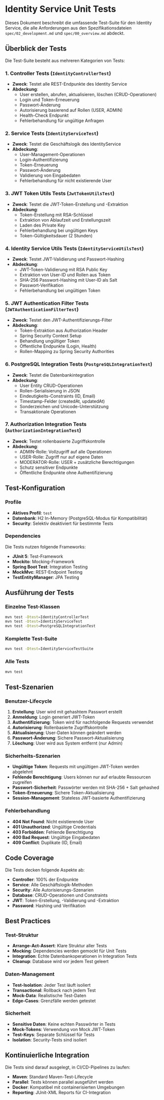 # Identity Service Unit Tests

Dieses Dokument beschreibt die umfassende Test-Suite für den Identity Service, die alle Anforderungen aus den Spezifikationsdateien `spec/02_development.md` und `spec/00_overview.md` abdeckt.

## Überblick der Tests

Die Test-Suite besteht aus mehreren Kategorien von Tests:

### 1. Controller Tests (`IdentityControllerTest`)
- **Zweck**: Testet alle REST-Endpunkte des Identity Service
- **Abdeckung**:
  - User erstellen, abrufen, aktualisieren, löschen (CRUD-Operationen)
  - Login und Token-Erneuerung
  - Passwort-Änderung
  - Autorisierung basierend auf Rollen (USER, ADMIN)
  - Health-Check Endpunkt
  - Fehlerbehandlung für ungültige Anfragen

### 2. Service Tests (`IdentityServiceTest`)
- **Zweck**: Testet die Geschäftslogik des IdentityService
- **Abdeckung**:
  - User-Management-Operationen
  - Login-Authentifizierung
  - Token-Erneuerung
  - Passwort-Änderung
  - Validierung von Eingabedaten
  - Fehlerbehandlung für nicht existierende User

### 3. JWT Token Utils Tests (`JwtTokenUtilsTest`)
- **Zweck**: Testet die JWT-Token-Erstellung und -Extraktion
- **Abdeckung**:
  - Token-Erstellung mit RSA-Schlüssel
  - Extraktion von Ablaufzeit und Erstellungszeit
  - Laden des Private Key
  - Fehlerbehandlung bei ungültigen Keys
  - Token-Gültigkeitsdauer (2 Stunden)

### 4. Identity Service Utils Tests (`IdentityServiceUtilsTest`)
- **Zweck**: Testet JWT-Validierung und Passwort-Hashing
- **Abdeckung**:
  - JWT-Token-Validierung mit RSA Public Key
  - Extraktion von User-ID und Rollen aus Token
  - SHA-256 Passwort-Hashing mit User-ID als Salt
  - Passwort-Verifikation
  - Fehlerbehandlung bei ungültigen Token

### 5. JWT Authentication Filter Tests (`JWTAuthenticationFilterTest`)
- **Zweck**: Testet den JWT-Authentifizierungs-Filter
- **Abdeckung**:
  - Token-Extraktion aus Authorization Header
  - Spring Security Context Setup
  - Behandlung ungültiger Token
  - Öffentliche Endpunkte (Login, Health)
  - Rollen-Mapping zu Spring Security Authorities

### 6. PostgreSQL Integration Tests (`PostgreSQLIntegrationTest`)
- **Zweck**: Testet die Datenbankintegration
- **Abdeckung**:
  - User Entity CRUD-Operationen
  - Rollen-Serialisierung in JSON
  - Eindeutigkeits-Constraints (ID, Email)
  - Timestamp-Felder (createdAt, updatedAt)
  - Sonderzeichen und Unicode-Unterstützung
  - Transaktionale Operationen

### 7. Authorization Integration Tests (`AuthorizationIntegrationTest`)
- **Zweck**: Testet rollenbasierte Zugriffskontrolle
- **Abdeckung**:
  - ADMIN-Rolle: Vollzugriff auf alle Operationen
  - USER-Rolle: Zugriff nur auf eigene Daten
  - MODERATOR-Rolle: USER + zusätzliche Berechtigungen
  - Schutz sensitiver Endpunkte
  - Öffentliche Endpunkte ohne Authentifizierung

## Test-Konfiguration

### Profile
- **Aktives Profil**: `test`
- **Datenbank**: H2 In-Memory (PostgreSQL-Modus für Kompatibilität)
- **Security**: Selektiv deaktiviert für bestimmte Tests

### Dependencies
Die Tests nutzen folgende Frameworks:
- **JUnit 5**: Test-Framework
- **Mockito**: Mocking-Framework
- **Spring Boot Test**: Integration Testing
- **MockMvc**: REST-Endpoint Testing
- **TestEntityManager**: JPA Testing

## Ausführung der Tests

### Einzelne Test-Klassen
```bash
mvn test -Dtest=IdentityControllerTest
mvn test -Dtest=IdentityServiceTest
mvn test -Dtest=PostgreSQLIntegrationTest
```

### Komplette Test-Suite
```bash
mvn test -Dtest=IdentityServiceTestSuite
```

### Alle Tests
```bash
mvn test
```

## Test-Szenarien

### Benutzer-Lifecycle
1. **Erstellung**: User wird mit gehashtem Passwort erstellt
2. **Anmeldung**: Login generiert JWT-Token
3. **Authentifizierung**: Token wird für nachfolgende Requests verwendet
4. **Autorisierung**: Rollenbasierte Zugriffskontrolle
5. **Aktualisierung**: User-Daten können geändert werden
6. **Passwort-Änderung**: Sichere Passwort-Aktualisierung
7. **Löschung**: User wird aus System entfernt (nur Admin)

### Sicherheits-Szenarien
- **Ungültige Token**: Requests mit ungültigen JWT-Token werden abgelehnt
- **Fehlende Berechtigung**: Users können nur auf erlaubte Ressourcen zugreifen
- **Passwort-Sicherheit**: Passwörter werden mit SHA-256 + Salt gehashed
- **Token-Erneuerung**: Sichere Token-Aktualisierung
- **Session-Management**: Stateless JWT-basierte Authentifizierung

### Fehlerbehandlung
- **404 Not Found**: Nicht existierende User
- **401 Unauthorized**: Ungültige Credentials
- **403 Forbidden**: Fehlende Berechtigung
- **400 Bad Request**: Ungültige Eingabedaten
- **409 Conflict**: Duplikate (ID, Email)

## Code Coverage

Die Tests decken folgende Aspekte ab:
- **Controller**: 100% der Endpunkte
- **Service**: Alle Geschäftslogik-Methoden
- **Security**: Alle Autorisierungs-Szenarien
- **Database**: CRUD-Operationen und Constraints
- **JWT**: Token-Erstellung, -Validierung und -Extraktion
- **Password**: Hashing und Verifikation

## Best Practices

### Test-Struktur
- **Arrange-Act-Assert**: Klare Struktur aller Tests
- **Mocking**: Dependencies werden gemockt für Unit Tests
- **Integration**: Echte Datenbankoperationen in Integration Tests
- **Cleanup**: Database wird vor jedem Test geleert

### Daten-Management
- **Test-Isolation**: Jeder Test läuft isoliert
- **Transactional**: Rollback nach jedem Test
- **Mock-Data**: Realistische Test-Daten
- **Edge-Cases**: Grenzfälle werden getestet

### Sicherheit
- **Sensitive Daten**: Keine echten Passwörter in Tests
- **Mock-Tokens**: Verwendung von Mock JWT-Token
- **Test-Keys**: Separate Schlüssel für Tests
- **Isolation**: Security-Tests sind isoliert

## Kontinuierliche Integration

Die Tests sind darauf ausgelegt, in CI/CD-Pipelines zu laufen:
- **Maven**: Standard Maven-Test-Lifecycle
- **Parallel**: Tests können parallel ausgeführt werden
- **Docker**: Kompatibel mit containerisierten Umgebungen
- **Reporting**: JUnit-XML Reports für CI-Integration
